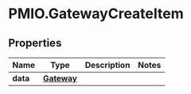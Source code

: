# PMIO.GatewayCreateItem

## Properties
Name | Type | Description | Notes
------------ | ------------- | ------------- | -------------
**data** | [**Gateway**](Gateway.md) |  | 


